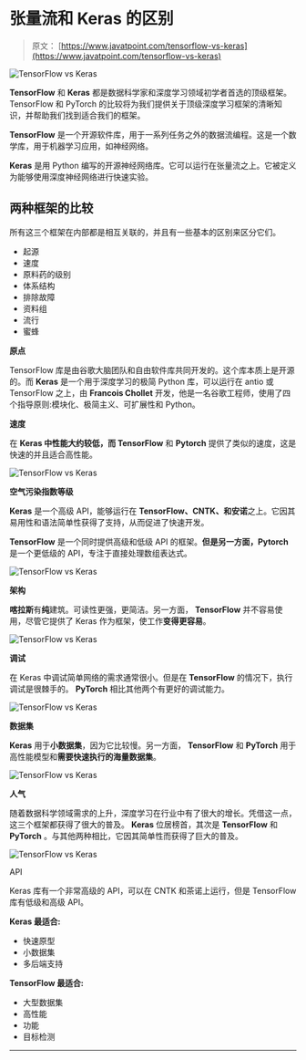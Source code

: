 # 张量流和 Keras 的区别

> 原文： [https://www.javatpoint.com/tensorflow-vs-keras](https://www.javatpoint.com/tensorflow-vs-keras)

![TensorFlow vs Keras](../Images/774e68a7e8fbc932884bb8d000fa4f75.png)

**TensorFlow** 和 **Keras** 都是数据科学家和深度学习领域初学者首选的顶级框架。TensorFlow 和 PyTorch 的比较将为我们提供关于顶级深度学习框架的清晰知识，并帮助我们找到适合我们的框架。

**TensorFlow** 是一个开源软件库，用于一系列任务之外的数据流编程。这是一个数学库，用于机器学习应用，如神经网络。

**Keras** 是用 Python 编写的开源神经网络库。它可以运行在张量流之上。它被定义为能够使用深度神经网络进行快速实验。

## 两种框架的比较

所有这三个框架在内部都是相互关联的，并且有一些基本的区别来区分它们。

*   起源
*   速度
*   原料药的级别
*   体系结构
*   排除故障
*   资料组
*   流行
*   蜜蜂

**原点**

TensorFlow 库是由谷歌大脑团队和自由软件库共同开发的。这个库本质上是开源的。而 **Keras** 是一个用于深度学习的极简 Python 库，可以运行在 antio 或 TensorFlow 之上，由 **Francois Chollet** 开发，他是一名谷歌工程师，使用了四个指导原则:模块化、极简主义、可扩展性和 Python。

**速度**

在 **Keras 中性能大约较低，而 TensorFlow** 和 **Pytorch** 提供了类似的速度，这是快速的并且适合高性能。

![TensorFlow vs Keras](../Images/2457797969b8e39c518c2481324bd616.png)

**空气污染指数等级**

**Keras** 是一个高级 API，能够运行在 **TensorFlow、CNTK、**和**安诺**之上。它因其易用性和语法简单性获得了支持，从而促进了快速开发。

**TensorFlow** 是一个同时提供高级和低级 API 的框架。**但是另一方面，Pytorch** 是一个更低级的 API，专注于直接处理数组表达式。

![TensorFlow vs Keras](../Images/fe8f5b8b7827d73f6c241188944f8add.png)

**架构**

**喀拉斯**有**纯**建筑。可读性更强，更简洁。另一方面， **TensorFlow** 并不容易使用，尽管它提供了 Keras 作为框架，使工作**变得更容易**。

![TensorFlow vs Keras](../Images/3f612d2b65c20fa29e26bfb081e76141.png)

**调试**

在 Keras 中调试简单网络的需求通常很小。但是在 **TensorFlow** 的情况下，执行调试是很棘手的。 **PyTorch** 相比其他两个有更好的调试能力。

![TensorFlow vs Keras](../Images/5b6e65b60e053838dbc25302a0a670e5.png)

**数据集**

**Keras** 用于**小数据集**，因为它比较慢。另一方面， **TensorFlow** 和 **PyTorch** 用于高性能模型和**需要快速执行的海量数据集**。

![TensorFlow vs Keras](../Images/0775fc70cf427c5813bb4174fcc42266.png)

**人气**

随着数据科学领域需求的上升，深度学习在行业中有了很大的增长。凭借这一点，这三个框架都获得了很大的普及。 **Keras** 位居榜首，其次是 **TensorFlow** 和 **PyTorch** 。与其他两种相比，它因其简单性而获得了巨大的普及。

![TensorFlow vs Keras](../Images/a135fa5f747348f915d01ccdf8de1e57.png)

API

Keras 库有一个非常高级的 API，可以在 CNTK 和茶诺上运行，但是 TensorFlow 库有低级和高级 API。

**Keras 最适合:**

*   快速原型
*   小数据集
*   多后端支持

**TensorFlow 最适合:**

*   大型数据集
*   高性能
*   功能
*   目标检测

* * *